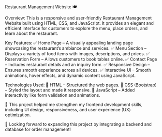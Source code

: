 Restaurant Management Website 🍽️

Overview:
This is a responsive and user-friendly Restaurant Management Website built using HTML, CSS, and JavaScript. It provides an elegant and efficient interface for customers to explore the menu, place orders, and learn about the restaurant.

Key Features:
✅ Home Page – A visually appealing landing page showcasing the restaurant’s ambiance and services.
✅ Menu Section – Displays a variety of food items with images, descriptions, and prices.
✅ Reservation Form – Allows customers to book tables online.
✅ Contact Page – Includes restaurant details and an inquiry form.
✅ Responsive Design – Ensures smooth experience across all devices.
✅ Interactive UI – Smooth animations, hover effects, and dynamic content using JavaScript.

Technologies Used:
🔹 HTML – Structured the web pages.
🔹 CSS (Bootstrap) – Styled the layout and made it responsive.
🔹 JavaScript – Added interactivity like form validation and animations.

📌 This project helped me strengthen my frontend development skills, including UI design, responsiveness, and user experience (UX) optimization.

🚀 Looking forward to expanding this project by integrating a backend and database for order management!
